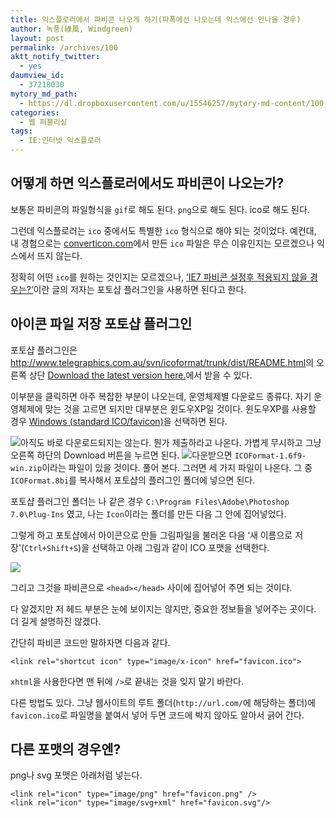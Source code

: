 ```yaml
---
title: 익스플로러에서 파비콘 나오게 하기(파폭에선 나오는데 익스에선 안나올 경우)
author: 녹풍(綠風, Windgreen)
layout: post
permalink: /archives/100
aktt_notify_twitter:
  - yes
daumview_id:
  - 37218030
mytory_md_path:
  - https://dl.dropboxusercontent.com/u/15546257/mytory-md-content/100-ie-favicon.md
categories:
  - 웹 퍼블리싱
tags:
  - IE:인터넷 익스플로러
---
```

## 어떻게 하면 익스플로러에서도 파비콘이 나오는가?

보통은 파비콘의 파일형식을 `gif`로 해도 된다. `png`으로 해도 된다. ico로 해도 된다.

그런데 익스플로러는 `ico` 중에서도 특별한 `ico` 형식으로 해야 되는 것이었다. 예컨대, 내 경험으로는 [converticon.com][1]에서 만든 `ico` 파일은 무슨 이유인지는 모르겠으나 익스에서 뜨지 않는다.

정확히 어떤 `ico`를 원하는 것인지는 모르겠으나, [&#8216;IE7 파비콘 설정후 적용되지 않을 경우는?&#8217;][2]이란 글의 저자는 포토샵 플러그인을 사용하면 된다고 한다.

## 아이콘 파일 저장 포토샵 플러그인

포토샵 플러그인은 <http://www.telegraphics.com.au/svn/icoformat/trunk/dist/README.html>의 오른쪽 상단 [Download the latest version here.][3]에서 받을 수 있다.

이부분을 클릭하면 아주 복잡한 부분이 나오는데, 운영체제별 다운로드 종류다. 자기 운영체제에 맞는 것을 고르면 되지만 대부분은 윈도우XP일 것이다. 윈도우XP를 사용할 경우 [Windows (standard ICO/favicon)][4]을 선택하면 된다.

![][5]아직도 바로 다운로드되지는 않는다. 뭔가 제출하라고 나온다. 가볍게 무시하고 그냥 오른쪽 하단의 Download 버튼을 누르면 된다. ![][6]다운받으면 `ICOFormat-1.6f9-win.zip`이라는 파일이 있을 것이다. 풀어 본다. 그러면 세 가지 파일이 나온다. 그 중 `ICOFormat.8bi`를 복사해서 포토샵의 플러그인 폴더에 넣으면 된다.

포토샵 플러그인 폴더는 나 같은 경우 `C:\Program Files\Adobe\Photoshop 7.0\Plug-Ins` 였고, 나는 `Icon`이라는 폴더를 만든 다음 그 안에 집어넣었다.

그렇게 하고 포토샵에서 아이콘으로 만들 그림파일을 불러온 다음 &#8216;새 이름으로 저장'(`Ctrl+Shift+S`)을 선택하고 아래 그림과 같이 ICO 포맷을 선택한다.

![][7]

그리고 그것을 파비콘으로 `<head></head>` 사이에 집어넣어 주면 되는 것이다.

다 알겠지만 저 헤드 부분은 눈에 보이지는 않지만, 중요한 정보들을 넣어주는 곳이다. 더 길게 설명하진 않겠다.

간단히 파비콘 코드만 말하자면 다음과 같다.

    <link rel="shortcut icon" type="image/x-icon" href="favicon.ico">
    

`xhtml`을 사용한다면 맨 뒤에 `/>`로 끝내는 것을 잊지 말기 바란다.

다른 방법도 있다. 그냥 웹사이트의 루트 폴더(`http://url.com/`에 해당하는 폴더)에 `favicon.ico`로 파일명을 붙여서 넣어 두면 코드에 박지 않아도 알아서 긁어 간다.

## 다른 포맷의 경우엔?

png나 svg 포맷은 아래처럼 넣는다.

    <link rel="icon" type="image/png" href="favicon.png" />
    <link rel="icon" type="image/svg+xml" href="favicon.svg"/>

 [1]: http://converticon.com/
 [2]: http://bluebreeze.co.kr/313
 [3]: http://www.telegraphics.com.au/sw/#icoformat
 [4]: http://www.telegraphics.com.au/sw/dl.php?file=ICOFormat-1.6f9-win.zip
 [5]: http://dl.dropboxusercontent.com/u/15546257/blog/mytory/old-images/1/cfile22.uf.1249634F4D4BC8712D1719.jpg
 [6]: http://dl.dropboxusercontent.com/u/15546257/blog/mytory/old-images/1/cfile26.uf.155BBC4D4D4BC871259596.jpg
 [7]: http://dl.dropboxusercontent.com/u/15546257/blog/mytory/old-images/1/cfile30.uf.154B164C4D4BC8712CC89A.png
